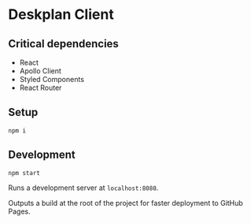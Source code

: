 # Deskplan Client

## Critical dependencies

-   React
-   Apollo Client
-   Styled Components
-   React Router

## Setup

    npm i

## Development

    npm start

Runs a development server at `localhost:8080`.

Outputs a build at the root of the project for faster deployment to GitHub Pages.
